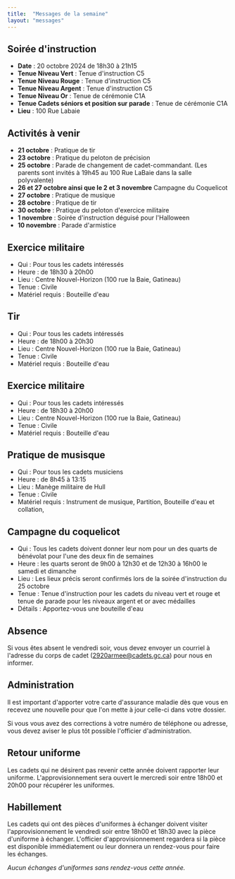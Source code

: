 ```yaml
---
title:  "Messages de la semaine"
layout: "messages"
---
```

 
## Soirée d'instruction  

- **Date** : 20 octobre 2024 de 18h30 à 21h15
- **Tenue Niveau Vert** : Tenue d'instruction C5
- **Tenue Niveau Rouge** : Tenue d'instruction C5
- **Tenue Niveau Argent** : Tenue d'instruction C5
- **Tenue Niveau Or** : Tenue de cérémonie C1A
- **Tenue Cadets séniors et position sur parade** : Tenue de cérémonie C1A
- **Lieu** : 100 Rue Labaie
 
## Activités à venir

- **21 octobre** : Pratique de tir
- **23 octobre** : Pratique du peloton de précision
- **25 octobre** : Parade de changement de cadet-commandant.  (Les parents sont invités à 19h45 au 100 Rue LaBaie dans la salle polyvalente)
- **26 et 27 octobre ainsi que le 2 et 3 novembre** Campagne du Coquelicot
- **27 octobre** : Pratique de musique
- **28 octobre** : Pratique de tir 
- **30 octobre** : Pratique du peloton d'exercice militaire
- **1 novembre** : Soirée d'instruction déguisé pour l'Halloween
- **10 novembre** : Parade d'armistice

## Exercice militaire

- Qui :  Pour tous les cadets intéressés 
- Heure : de 18h30 à 20h00
- Lieu : Centre Nouvel-Horizon (100 rue la Baie, Gatineau) 
- Tenue : Civile
- Matériel requis : Bouteille d'eau

## Tir

- Qui : Pour tous les cadets intéressés 
- Heure : de 18h00 à 20h30
- Lieu : Centre Nouvel-Horizon (100 rue la Baie, Gatineau) 
- Tenue : Civile
- Matériel requis : Bouteille d'eau

## Exercice militaire

- Qui :  Pour tous les cadets intéressés 
- Heure : de 18h30 à 20h00
- Lieu : Centre Nouvel-Horizon (100 rue la Baie, Gatineau) 
- Tenue : Civile
- Matériel requis : Bouteille d'eau

## Pratique de musisque

- Qui : Pour tous les cadets musiciens 
- Heure : de 8h45 à 13:15
- Lieu : Manège militaire de Hull  
- Tenue : Civile
- Matériel requis : Instrument de musique, Partition, Bouteille d'eau et collation, 

## Campagne du coquelicot

- Qui : Tous les cadets doivent donner leur nom pour un des quarts de bénévolat pour l'une des deux fin de semaines
- Heure : les quarts seront de 9h00 à 12h30 et de 12h30 à 16h00 le samedi et dimanche
- Lieu : Les lieux précis seront confirmés lors de la soirée d'instruction du 25 octobre
- Tenue : Tenue d'instruction pour les cadets du niveau vert et rouge et tenue de parade pour les niveaux argent et or avec médailles
- Détails : Apportez-vous une bouteille d'eau

## Absence

Si vous êtes absent le vendredi soir, vous devez envoyer un courriel à l'adresse du corps de cadet (<2920armee@cadets.gc.ca>) pour nous en informer.

## Administration

Il est important d'apporter votre carte d'assurance maladie dès que vous en recevez une nouvelle pour que l'on mette à jour celle-ci dans votre dossier.

Si vous vous avez des corrections à votre numéro de téléphone ou adresse, vous devez aviser le plus tôt possible l'officier d'administration. 

## Retour uniforme

Les cadets qui ne désirent pas revenir cette année doivent rapporter leur uniforme. L'approvisionnement sera ouvert le mercredi soir entre 18h00 et 20h00 pour récupérer les uniformes.

## Habillement

Les cadets qui ont des pièces d'uniformes à échanger doivent visiter l'approvisionnement le vendredi soir entre 18h00 et 18h30 avec la pièce d'uniforme à échanger.  L'officier d'approvisionnement regardera si la pièce est disponible immédiatement ou leur donnera un rendez-vous pour faire les échanges.

*Aucun échanges d'uniformes sans rendez-vous cette année.*

